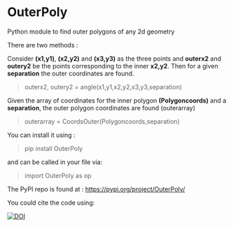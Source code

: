 # OuterPoly
Python module to find outer polygons of any 2d geometry

There are two methods :

Consider **(x1,y1)**, **(x2,y2)** and **(x3,y3)** as the three points and **outerx2** and **outery2** be the points corresponding to the inner **x2,y2**. Then for a given **separation** the outer coordinates are found.

> outerx2, outery2 = angle(x1,y1,x2,y2,x3,y3,separation)

Given the array of coordinates for the inner polygon **(Polygoncoords)** and a **separation**, the outer polygon coordinates are found (outerarray)

> outerarray = CoordsOuter(Polygoncoords,separation)

You can install it using :

> pip install OuterPoly

and can be called in your file via:

> import OuterPoly as op

The PyPI repo is found at : https://pypi.org/project/OuterPoly/


You could cite the code using: 

[![DOI](https://zenodo.org/badge/316223024.svg)](https://zenodo.org/badge/latestdoi/316223024)

